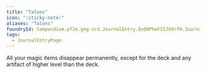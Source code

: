 ```yaml
---
title: "Talons"
icon: ":sticky-note:"
aliases: "Talons"
foundryId: Compendium.pf2e.gmg-srd.JournalEntry.QxQ0PheFSIJU9rfH.JournalEntryPage.DGvJcoGu9VWuw8Tb
tags:
  - JournalEntryPage
---
```

All your magic items disappear permanently, except for the deck and any artifact of higher level than the deck.